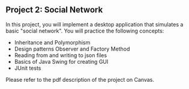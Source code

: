 ## Project 2: Social Network

In this project, you will implement a desktop application that simulates a basic "social network".
You will practice the following concepts:

 - Inheritance and Polymorphism
 - Design patterns Observer and Factory Method
 - Reading from and writing to json files
 - Basics of Java Swing for creating GUI
 - JUnit tests

Please refer to the pdf description of the project on Canvas.
